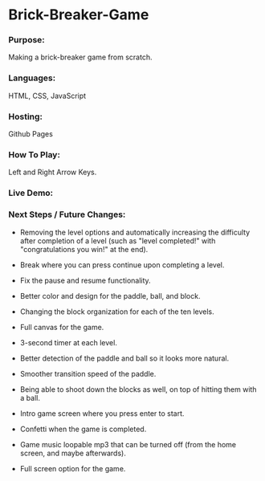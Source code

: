 # Brick-Breaker-Game

### Purpose:

Making a brick-breaker game from scratch.

### Languages:

HTML, CSS, JavaScript

### Hosting:

Github Pages

### How To Play:

Left and Right Arrow Keys.

### Live Demo:



### Next Steps / Future Changes:

- Removing the level options and automatically increasing the difficulty after completion of a level (such as "level completed!" with "congratulations you win!" at the end).

- Break where you can press continue upon completing a level.

- Fix the pause and resume functionality.

- Better color and design for the paddle, ball, and block.

- Changing the block organization for each of the ten levels.

- Full canvas for the game.

- 3-second timer at each level.

- Better detection of the paddle and ball so it looks more natural.

- Smoother transition speed of the paddle.

- Being able to shoot down the blocks as well, on top of hitting them with a ball.

- Intro game screen where you press enter to start.

- Confetti when the game is completed.

- Game music loopable mp3 that can be turned off (from the home screen, and maybe afterwards).

- Full screen option for the game.